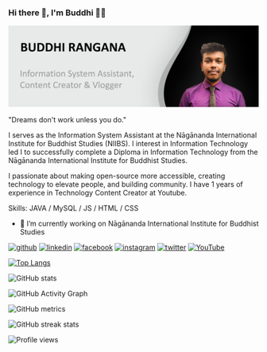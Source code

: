 ### Hi there 👋, I'm Buddhi 👨‍💻
![](https://raw.githubusercontent.com/buddhirangana/buddhirangana/master/gh-header-image.png)

"Dreams don't work unless you do."

I serves as the Information System Assistant at the Nāgānanda International Institute for Buddhist Studies (NIIBS). I interest in Information Technology led I to successfully complete a Diploma in Information Technology from the Nāgānanda International Institute for Buddhist Studies.

I passionate about making open-source more accessible, creating technology to elevate people, and building community. I have 1 years of experience in Technology Content Creator at Youtube.

Skills: JAVA / MySQL / JS / HTML / CSS

- 🔭 I’m currently working on Nāgānanda International Institute for Buddhist Studies 


[<img src='https://cdn.jsdelivr.net/npm/simple-icons@3.0.1/icons/github.svg' alt='github' height='40'>](https://github.com/buddhirangana)  [<img src='https://cdn.jsdelivr.net/npm/simple-icons@3.0.1/icons/linkedin.svg' alt='linkedin' height='40'>](https://www.linkedin.com/in/buddhirangana/)  [<img src='https://cdn.jsdelivr.net/npm/simple-icons@3.0.1/icons/facebook.svg' alt='facebook' height='40'>](https://www.facebook.com/buddhi.rangana.official)  [<img src='https://cdn.jsdelivr.net/npm/simple-icons@3.0.1/icons/instagram.svg' alt='instagram' height='40'>](https://www.instagram.com/buddhirangana/)  [<img src='https://cdn.jsdelivr.net/npm/simple-icons@3.0.1/icons/twitter.svg' alt='twitter' height='40'>](https://twitter.com/buddhirangana)  [<img src='https://cdn.jsdelivr.net/npm/simple-icons@3.0.1/icons/youtube.svg' alt='YouTube' height='40'>](https://www.youtube.com/channel/tecroom)  

[![Top Langs](https://github-readme-stats.vercel.app/api/top-langs/?username=buddhirangana)](https://github.com/anuraghazra/github-readme-stats)

![GitHub stats](https://github-readme-stats.vercel.app/api?username=buddhirangana&show_icons=true&count_private=true)  

![GitHub Activity Graph](https://activity-graph.herokuapp.com/graph?username=buddhirangana)  

![GitHub metrics](https://metrics.lecoq.io/buddhirangana)  

![GitHub streak stats](https://github-readme-streak-stats.herokuapp.com/?user=buddhirangana)  

![Profile views](https://gpvc.arturio.dev/buddhirangana)  
